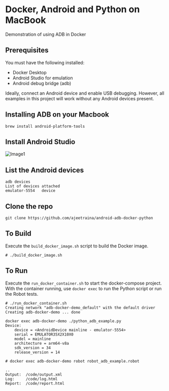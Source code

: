 # Docker, Android and Python on MacBook

Demonstration of using ADB in Docker

## Prerequisites

You must have the following installed:

- Docker Desktop
- Android Studio for emulation
- Android debug bridge (adb)

Ideally, connect an Android device and enable USB debugging. However, all
examples in this project will work without any Android devices present.

## Installing ADB on your Macbook

```
brew install android-platform-tools
```

## Install Android Studio

![Image1](https://dev-to-uploads.s3.amazonaws.com/uploads/articles/0j3tt3bwyjkro15e3yfy.png)

## List the Android devices

```
adb devices
List of devices attached
emulator-5554	device
```

## Clone the repo

```
git clone https://github.com/ajeetraina/android-adb-docker-python
```

## To Build

Execute the `build_docker_image.sh` script to build the Docker image.

```
# ./build_docker_image.sh
```

## To Run

Execute the `run_docker_container.sh` to start the docker-compose project. With the
container running, use `docker exec` to run the Python script or run the Robot
tests.


```
# ./run_docker_container.sh
Creating network "adb-docker-demo_default" with the default driver
Creating adb-docker-demo ... done
```

```
docker exec adb-docker-demo ./python_adb_example.py
Device:
    device = <AndroidDevice mainline - emulator-5554>
    serial = EMULATOR35X2X10X0
    model = mainline
    architecture = arm64-v8a
    sdk_version = 34
    release_version = 14
```

```
# docker exec adb-docker-demo robot robot_adb_example.robot

..
Output:  /code/output.xml
Log:     /code/log.html
Report:  /code/report.html
```

